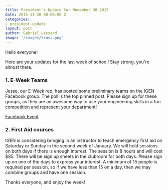 ```yaml
---
title: President's Update for November 30 2015
date: 2015-11-30 00:00:00 Z
categories:
- president-update
layout: post
author: Gabriel Lessard
image: "/images/truss.png"
---
```


Hello everyone!

Here are your updates for the last week of school! Stay strong, you're almost there.


### 1. E-Week Teams

Jesse, our E-Week rep, has posted some preliminary teams on the IGEN Facebook group. The poll is the top pinned post. Please sign up for these groups, as they are an awesome way to use your engineering skills in a fun competition and represent your department!

[Facebook Event](https://www.facebook.com/groups/ubcigen/?fref=ts)


### 2. First Aid courses

IGEN is considering bringing in an instructor to teach emergency first aid on Saturday or Sunday in the second week of January. We will hold sessions on both days if there is enough interest. The session is 8 hours and will cost $85. There will be sign up sheets in the clubroom for both days. Please sign up on one of the days to express your interest. A minimum of 15 people is required per session, so if we have less than 15 on a day, then we may combine groups and have one session.


Thanks everyone, and enjoy the week!
